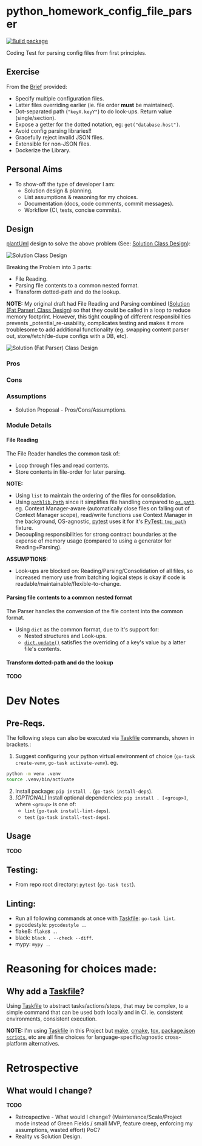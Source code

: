 # python_homework_config_file_parser

[![Build package](https://github.com/jackson15j/python_homework_config_file_parser/actions/workflows/build.yml/badge.svg)](https://github.com/jackson15j/python_homework_config_file_parser/actions/workflows/build.yml)

Coding Test for parsing config files from first principles.

## Exercise

From the [Brief] provided:

- Specify multiple configuration files.
- Latter files overriding earlier (ie. file order **must** be maintained).
- Dot-separated path (`"keyX.keyY"`) to do look-ups. Return value
  (single/section).
- Expose a getter for the dotted notation, eg: `get("database.host")`.
- Avoid config parsing libraries!!
- Gracefully reject invalid JSON files.
- Extensible for non-JSON files.
- Dockerize the Library.

## Personal Aims

* To show-off the type of developer I am:
    * Solution design & planning.
    * List assumptions & reasoning for my choices.
    * Documentation (docs, code comments, commit messages).
    * Workflow (CI, tests, concise commits).

## Design

[plantUml] design to solve the above problem (See: [Solution Class Design]):

![Solution Class Design][Solution Class Design]

Breaking the Problem into 3 parts:

* File Reading.
* Parsing file contents to a common nested format.
* Transform dotted-path and do the lookup.

**NOTE:** My original draft had File Reading and Parsing combined ([Solution
(Fat Parser) Class Design]) so that they could be called in a loop to reduce
memory footprint. However, this tight coupling of different responsibilities
prevents _potential_re-usability, complicates testing and makes it more
troublesome to add additional functionality (eg. swapping content parser out,
store/fetch/de-dupe configs with a DB, etc).

![Solution (Fat Parser) Class Design][Solution (Fat Parser) Class Design]

### Pros

### Cons

### Assumptions

* Solution Proposal - Pros/Cons/Assumptions.

### Module Details

#### File Reading

The File Reader handles the common task of:

* Loop through files and read contents.
* Store contents in file-order for later parsing.

**NOTE:**

* Using `list` to maintain the ordering of the files for consolidation.
* Using [`pathlib.Path`] since it simplifies file handling compared to
  [`os.path`]. eg. Context Manager-aware (automatically close files on falling
  out of Context Manager scope), read/write functions use Context Manager in
  the background, OS-agnostic, [pytest] uses it for it's [PyTest: `tmp_path`]
  fixture.
* Decoupling responsibilities for strong contract boundaries at the expense of
  memory usage (compared to using a generator for Reading+Parsing).

**ASSUMPTIONS:**

* Look-ups are blocked on: Reading/Parsing/Consolidation of all files, so
  increased memory use from batching logical steps is okay if code is
  readable/maintainable/flexible-to-change.

#### Parsing file contents to a common nested format

The Parser handles the conversion of the file content into the common format.

- Using `dict` as the common format, due to it's support for:
    - Nested structures and Look-ups.
    - [`dict.update()`] satisfies the overriding of a key's value by a latter
      file's contents.

#### Transform dotted-path and do the lookup

**TODO**



# Dev Notes

## Pre-Reqs.

The following steps can also be executed via [Taskfile] commands, shown in
brackets.:

1. Suggest configuring your python virtual environment of choice (`go-task
   create-venv`, `go-task activate-venv`). eg.

  ```bash
  python -m venv .venv
  source .venv/bin/activate
  ```

2. Install package: `pip install .` (`go-task install-deps`).
3. _[OPTIONAL]_ Install optional dependencies: `pip install . [<group>]`, where
   `<group>` is one of:
   * `lint` (`go-task install-lint-deps`).
   * `test` (`go-task install-test-deps`).

## Usage

**TODO**

## Testing:

* From repo root directory: `pytest` (`go-task test`).

## Linting:

* Run all following commands at once with [Taskfile]: `go-task lint`.
* pycodestyle: `pycodestyle .`.
* flake8: `flake8 .`.
* black: `black . --check --diff`.
* mypy: `mypy .`.


# Reasoning for choices made:

## Why add a [Taskfile]?

Using [Taskfile] to abstract tasks/actions/steps, that may be complex, to a
simple command that can be used both locally and in CI. ie. consistent
environments, consistent execution.

**NOTE:** I'm using [Taskfile] in this Project but [make], [cmake], [tox],
[package.json `scripts`], etc are all fine choices for
language-specific/agnostic cross-platform alternatives.


# Retrospective

## What would I change?

**TODO**

* Retrospective - What would I change? (Maintenance/Scale/Project mode instead
  of Green Fields / small MVP, feature creep, enforcing my assumptions, wasted
  effort) PoC?
* Reality vs Solution Design.








[Brief]: config-chg/README.md
[Example Configs]: config-chg/fixtures/

[PlantUml]: https://plantuml.com
[Solution Class Design]: http://www.plantuml.com/plantuml/proxy?cache=no&src=https://raw.githubusercontent.com/jackson15j/python_homework_config_file_parser/main/docs/designs/solution_class.plantuml
[Solution (Fat Parser) Class Design]: http://www.plantuml.com/plantuml/proxy?cache=no&src=https://raw.githubusercontent.com/jackson15j/python_homework_config_file_parser/main/docs/designs/solution_fat_parsers_class.plantuml
[PoC Class Design]: http://www.plantuml.com/plantuml/proxy?cache=no&src=https://raw.githubusercontent.com/jackson15j/python_homework_config_file_parser/main/docs/designs/poc_class.plantuml
[PoC Block Design]: http://www.plantuml.com/plantuml/proxy?cache=no&src=https://raw.githubusercontent.com/jackson15j/python_homework_config_file_parser/main/docs/designs/poc_block.plantuml
[PoC Sequence Design]: http://www.plantuml.com/plantuml/proxy?cache=no&src=https://raw.githubusercontent.com/jackson15j/python_homework_config_file_parser/main/docs/designs/poc_sequence.plantuml

[`pathlib.Path`]: https://docs.python.org/3/library/pathlib.html
[`os.path`]: https://docs.python.org/3/library/os.path.html
[PyTest: `tmp_path`]: https://docs.pytest.org/en/stable/how-to/tmp_path.html
[pytest]: https://docs.pytest.org/en/stable/contents.html
[`dict.update()`]: https://docs.python.org/3/library/stdtypes.html#dict.update

[Taskfile]: https://taskfile.dev
[make]: https://www.gnu.org/software/make/
[cmake]: https://cmake.org/
[tox]: https://tox.wiki/en/latest/index.html
[package.json `scripts`]: https://docs.npmjs.com/cli/v8/configuring-npm/package-json#scripts

